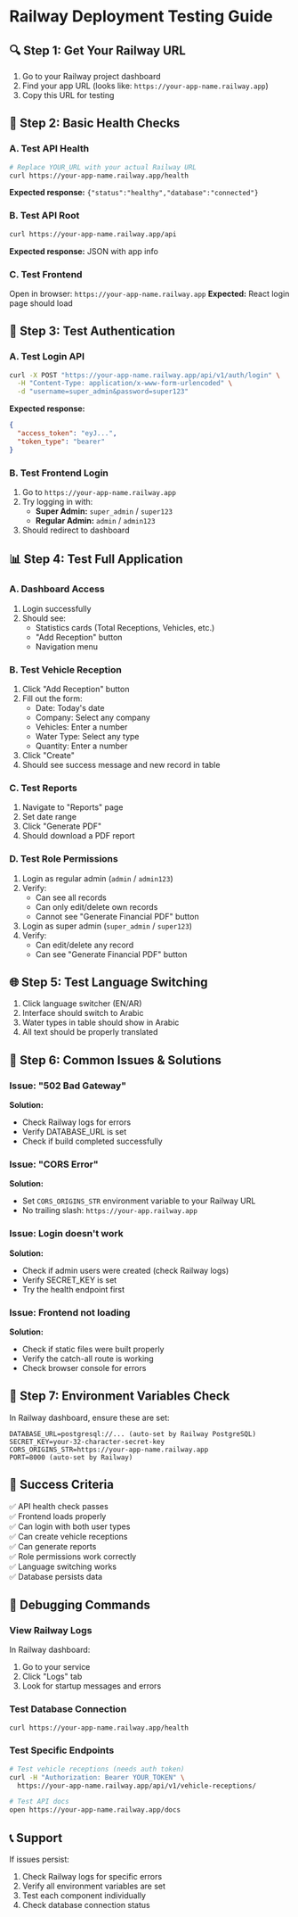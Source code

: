 # Railway Deployment Testing Guide

## 🔍 Step 1: Get Your Railway URL

1. Go to your Railway project dashboard
2. Find your app URL (looks like: `https://your-app-name.railway.app`)
3. Copy this URL for testing

## 🧪 Step 2: Basic Health Checks

### A. Test API Health
```bash
# Replace YOUR_URL with your actual Railway URL
curl https://your-app-name.railway.app/health
```
**Expected response:** `{"status":"healthy","database":"connected"}`

### B. Test API Root
```bash
curl https://your-app-name.railway.app/api
```
**Expected response:** JSON with app info

### C. Test Frontend
Open in browser: `https://your-app-name.railway.app`
**Expected:** React login page should load

## 🔐 Step 3: Test Authentication

### A. Test Login API
```bash
curl -X POST "https://your-app-name.railway.app/api/v1/auth/login" \
  -H "Content-Type: application/x-www-form-urlencoded" \
  -d "username=super_admin&password=super123"
```

**Expected response:** 
```json
{
  "access_token": "eyJ...",
  "token_type": "bearer"
}
```

### B. Test Frontend Login
1. Go to `https://your-app-name.railway.app`
2. Try logging in with:
   - **Super Admin:** `super_admin` / `super123`
   - **Regular Admin:** `admin` / `admin123`
3. Should redirect to dashboard

## 📊 Step 4: Test Full Application

### A. Dashboard Access
1. Login successfully
2. Should see:
   - Statistics cards (Total Receptions, Vehicles, etc.)
   - "Add Reception" button
   - Navigation menu

### B. Test Vehicle Reception
1. Click "Add Reception" button
2. Fill out the form:
   - Date: Today's date
   - Company: Select any company
   - Vehicles: Enter a number
   - Water Type: Select any type
   - Quantity: Enter a number
3. Click "Create"
4. Should see success message and new record in table

### C. Test Reports
1. Navigate to "Reports" page
2. Set date range
3. Click "Generate PDF"
4. Should download a PDF report

### D. Test Role Permissions
1. Login as regular admin (`admin` / `admin123`)
2. Verify:
   - Can see all records
   - Can only edit/delete own records
   - Cannot see "Generate Financial PDF" button
3. Login as super admin (`super_admin` / `super123`)
4. Verify:
   - Can edit/delete any record
   - Can see "Generate Financial PDF" button

## 🌐 Step 5: Test Language Switching

1. Click language switcher (EN/AR)
2. Interface should switch to Arabic
3. Water types in table should show in Arabic
4. All text should be properly translated

## 🚨 Step 6: Common Issues & Solutions

### Issue: "502 Bad Gateway"
**Solution:** 
- Check Railway logs for errors
- Verify DATABASE_URL is set
- Check if build completed successfully

### Issue: "CORS Error"
**Solution:**
- Set `CORS_ORIGINS_STR` environment variable to your Railway URL
- No trailing slash: `https://your-app.railway.app`

### Issue: Login doesn't work
**Solution:**
- Check if admin users were created (check Railway logs)
- Verify SECRET_KEY is set
- Try the health endpoint first

### Issue: Frontend not loading
**Solution:**
- Check if static files were built properly
- Verify the catch-all route is working
- Check browser console for errors

## 📝 Step 7: Environment Variables Check

In Railway dashboard, ensure these are set:
```
DATABASE_URL=postgresql://... (auto-set by Railway PostgreSQL)
SECRET_KEY=your-32-character-secret-key
CORS_ORIGINS_STR=https://your-app-name.railway.app
PORT=8000 (auto-set by Railway)
```

## 🎯 Success Criteria

✅ API health check passes  
✅ Frontend loads properly  
✅ Can login with both user types  
✅ Can create vehicle receptions  
✅ Can generate reports  
✅ Role permissions work correctly  
✅ Language switching works  
✅ Database persists data  

## 🔧 Debugging Commands

### View Railway Logs
In Railway dashboard:
1. Go to your service
2. Click "Logs" tab
3. Look for startup messages and errors

### Test Database Connection
```bash
curl https://your-app-name.railway.app/health
```

### Test Specific Endpoints
```bash
# Test vehicle receptions (needs auth token)
curl -H "Authorization: Bearer YOUR_TOKEN" \
  https://your-app-name.railway.app/api/v1/vehicle-receptions/

# Test API docs
open https://your-app-name.railway.app/docs
```

## 📞 Support

If issues persist:
1. Check Railway logs for specific errors
2. Verify all environment variables are set
3. Test each component individually
4. Check database connection status